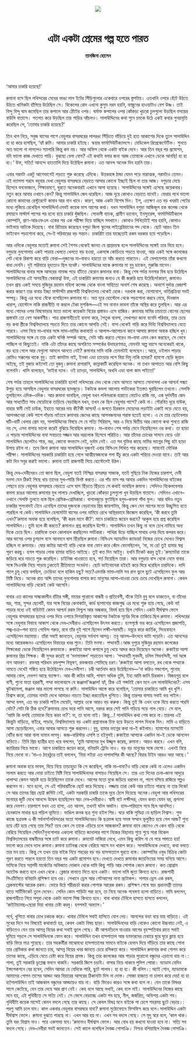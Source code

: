 <div align=center>
<img src=https://images.prothomalo.com/prothomalo-bangla%2F2021-06%2F0be3d9b1-e149-4322-9db9-786af9283960%2FTanjina_Hossain__1_.png?rect=0%2C21%2C4200%2C2205&w=1200&ar=40%3A21&auto=format%2Ccompress&ogImage=true&mode=crop&overlay=&overlay_position=bottom&overlay_width_pct=1 />
<br><br>
<h1>এটা একটা প্রেমের গল্প হতে পারত</h1> 
<h4>তানজিনা হোসেন</h4>
<br><br>
</div>

‘আমার চাকরি হয়েছে!’

রুমানা বসে ছিল লখিন্দরের মেধের ভাঙা লাল ইটের সিঁড়িগুলোর একেবারে ওপরের স্তুপটায়। এতখানি ওপরে হেঁটে উঠতে উঠতে খানিকটা হাঁপিয়ে উঠেছিল সে। বিকেলের রোদ এখনো কুসুম নরম হয়নি, ফাল্গুনের হাওয়াটাও বেশ উষ্ণ। তাই বিন্দু বিন্দু ঘাম জমেছিল তার কপালে আর ঠোঁটের ওপর। ঘর্মাক্ত কপালের ওপর কোঁকড়া খুচরো চুলগুলো উড়ছিল বসন্তের বাউলি বাতাসে। পতপত করে উড়ছিল তার শাড়ির আঁচলও। সালাউদ্দিনের কথা শুনে চমকে উঠে একই কথার পুনরাবৃত্তি করেছিল সে, ‘তোমার চাকরি হয়েছে?’

তিন ধাপ নিচে, সবুজ ঘাসের পাশে বেহুলার বাসরঘরের লালরঙা সিঁড়িতে দাঁড়িয়ে দুই হাত আকাশের দিকে তুলে সালাউদ্দিন হা হা করে হাসছিল, ‘হ্যাঁ রুমি। আমার চাকরি হইছে। স্কয়ার ফার্মাসিউটিক্যালসে। মেডিকেল রিপ্রেজেন্টেটিভ। শুনতে অত ভালো না লাগলেও স্যালারি কিন্তু কম নয়। আর অফিস থেকে একটা বাইক দেবে। আর তিন বছর পর প্রমোশন, যদি ভালো কাজ দেখাতে পারি। বুঝছো বেলা বোস? এই কথাটা বলার জন্য আজ তোমাকে এখানে ডেকে আনছি! হা হা হা।’ উফ, সত্যি! আনন্দে হাততালি দিয়ে উঠেছিল রুমানা। এত আনন্দ অনেক দিন হয়নি তার।

এবার গরমটা একটু আগেভাগেই পড়তে শুরু করেছে এদিকে। উত্তরবঙ্গে ঠান্ডা যেমন পড়ে মারাত্মক, গরমটাও তেমন। এই ভ্যাপসা গরমে বহুবার দেখা বেহুলার বাসরঘরে বেড়াতে আসার কোনো ইচ্ছাই ছিল না তার আজ। বগুড়ার মেয়ে হিসেবে বনভোজনে, শিক্ষাভ্রমণে, ঘুরতে অনেকবারই এখানে আসা হয়েছে। সালাউদ্দিনের সঙ্গেই এসেছে কয়েকবার। নতুন করে আবার ওখানে কেন? কিন্তু সালাউদ্দিন জেদ ধরেছিল। আজ দূরে কোথাও বেড়াতে যাবেই। ফেরার পথে ভালো কোনো কাবাবের রেস্টুরেন্টে কাবাব আর নান খাবে। কারণ, আজ একটা বিশেষ দিন। ইশ্‌, এতক্ষণ এত বড় খবরটা পেটের মধ্যে লুকিয়ে রেখেছিল সালাউদ্দিন!এসবই কয়েক মাস আগের কথা। যখন সালাউদ্দিন বগুড়া আজিজুল হক কলেজ থেকে রসায়নে মাস্টার্স পাসের পর হন্যে হয়ে চাকরি খুঁজছিল। সোনালী ব্যাংক, গ্রামীণ ডানোন, ইনস্যুরেন্স, ফার্মাসিউটিক্যাল কোম্পানি, প্রাণ-আরএফএল একের পর এক পরীক্ষা দিয়ে যাচ্ছিল সবখানে। কোথাও লিখিতটাই পার হয়নি, কোথাও ভাইভায় আটকে দিয়েছে। বাবা রিটায়ার করেছেন বগুড়া জিলা স্কুলের লাইব্রেরিয়ানের পদ থেকে। ছোট আরও তিন ভাইবোন পড়াশোনা করে, সে–ই পরিবারের বড় সন্তান। চাকরিটা তার যাচ্ছেতাই রকম দরকার হয়ে পড়েছিল।

আর ওদিকে বেহুলার মতোই রুমানা সেই শৈশব থেকেই জানত যে প্রাপ্তবয়স্ক হলে সালাউদ্দিনের সঙ্গেই তার বিয়ে হবে। বগুড়ার নুনগোলায় একই পাড়ায় খেলতে খেলতে বড় হওয়া, একসঙ্গে কোচিংয়ে পড়তে যাওয়া, আর একই সঙ্গে কলেজের গেট থেকে রিকশা করে বাড়ি ফেরা—দুজনের মা–বাবাও হয়তো তা আঁচ করতে পারতেন। এই মেলামেশায় তাঁরা কখনো বাধা দেননি। দুই পরিবারে হৃদ্যতাও ছিল যথেষ্ট। সালাউদ্দিনের মাকে রুমানার মা বুবু ডাকেন, মুরুব্বি মানেন। সালাউদ্দিনের বাবার সঙ্গে আসরের নামাজ পড়ে হাঁটতে বেরোন রুমানার বাবা। কিন্তু শেষ পর্যন্ত মনসার বিষ হয়ে উঠেছিল সালাউদ্দিনের এই অসহনীয় বেকারত্ব! উফ, এই চাকরিটা রুমানার জন্যও যে কী জরুরি হয়ে উঠেছিল!কারণ, রুমানাও তখন প্রায় একই সময়ে মুজিবুর রহমান মহিলা কলেজ থেকে বাংলা সাহিত্যে অনার্স শেষ করেছে। অনার্সে দুর্দান্ত রেজাল্ট করার কারণে তার বাবার ইচ্ছা মাস্টার্সটা রাজশাহী বিশ্ববিদ্যালয় থেকেই হোক। দরখাস্ত করা, যোগাযোগ, ভর্তিপ্রক্রিয়া সবই সম্পন্ন। কিন্তু এর মধ্যে বেঁকে বসেছিলেন রুমানার মা। অত দূরে হোস্টেলে থেকে পড়াশোনা করবে মেয়ে, দিনকাল খারাপ, হোস্টেলে নাকি রাজনীতি না করলে টেকা মুশকিল—এই সব নানান ভাবনা তাঁকে অস্থির করে তুলছিল। আর এর মধ্যে গোদের ওপর বিষফোড়ার মতো ভালো কয়েকটা বিয়ের প্রস্তাবও এসে হাজির। রুমানার মামির চাচাতো বোনের ছেলের প্রস্তাবটা তো বেশ আকর্ষণীয়। পাত্র রাজশাহীতেই ব্যবসা করে, পৈতৃক ব্যবসা, লেখাপড়া জানা বনেদি পরিবার, তার চেয়ে বড় কথা স্ত্রীকে বিশ্ববিদ্যালয়ে পড়তে দিতে তার কোনো আপত্তি নেই। বাসা থেকেই গাড়ি করে দিব্যি বিশ্ববিদ্যালয়ে যেতে পারবে। এসব নিয়ে মা–বাবার সঙ্গে মামা–মামির কথাবার্তা ও আলাপ–আলোচনা কানে আসায় রুমানা অবাক হচ্ছিল খুব। সালাউদ্দিনের সঙ্গে যে তার একটা ঘনিষ্ঠ সম্পর্ক আছে, সেটা আঁচ করতে পেরেও মা–বাবা এমন কেন করছেন, সে ভেবে পাচ্ছিল না কিছুতেই। নাকি এটা তাঁদের কাছে অপরিণত সম্পর্কের উদাহরণমাত্র, যেমনটা অল্প বয়সে অনেকেরই থাকে, বড় হয়ে গেলে আর যেগুলো আমলে আনতে নেই? রুমানার মামি নাকি তেমনটাই বলেছেন।: আরে, ওইলান পাড়ার রোমিও সক্কলের থাকে বুবু। তাই কামটাম নাই, ইনকা এডা চ্যাংড়ার লগে বিয়া দিমু নাকি হামরা? হামগো ছেড়ি জুয়ান অইছে, তই বুজায় কইলেই তো বুজবু।রুমানা রাগারাগি, কান্নাকাটি করেছিল অনেক। মা তখন আপাতত আর বেশি কিছু বলেননি। খালি বলেছেন, ‘ভাইবা দ্যাখ। ওই চ্যাংড়া, সালাউদ্দিন, অখনি এডা বালা কাম পাইতে!’

শেষ পর্যন্ত তাহলে সালাউদ্দিনের চাকরিটা হলো! লখিন্দরের মেধ থেকে নেমে আসতে আসতে সোনাগলা এক আশ্চর্য সন্ধ্যা উপুড় হয়ে আসছিল বেহুলার বাসরঘরের ছাদজুড়ে। টকটকে কমলা আলোয় পর্যটকেরা ইতস্তত ঘুরছিলেন তখনো। সেলফি তুলছিলেন এদিক–ওদিক। আর রুমানা ভাবছিল, বেহুলা যখন লখিন্দরকে হারাতে মোটেও রাজি নয়, এক দুর্দমনীয় জেদ আর সাধ্যাতীত সাধ মেয়েটাকে তাড়িয়ে বেড়াচ্ছিল যখন, তখন কে ছিল বেহুলার পাশে? কেউ না। গৌরবিত দূরে যাউক, যাহার স্বামী সেই চাউক, ইহাতে আরের দায় কী?কী আশ্চর্য! এ জগতে চিরকাল মেয়েদের লড়াইটা একাই লড়ে যেতে হয়, আপনজনেরা কেউ পাশে দাঁড়ায় না!তবে রুমানার জেদের কাছে আপনজনদের পরাস্ত হতেই হলো। এ যে তার ছোটবেলার ঘটি–বাটি খেলার প্রেম নয়, সালাউদ্দিনের বিষয়ে সে যে সত্যি সিরিয়াস, আর এ নিয়ে দ্বিতীয় আর কোনো কথা শুনতে রাজি নয় সে, এসব বাসায় ভালো করেই বুঝিয়ে দিয়েছিল রুমানা। মা–বাবাও শেষ পর্যন্ত মেনে নিয়েছিলেন ওর কথা। তা ছাড়া এ পাড়ায় সালাউদ্দিনের বাবা সবচেয়ে সজ্জন আর ভদ্রলোক হিসেবে পরিচিত। আর তাঁদের চোখের সামনে বেড়ে ওঠা সালাউদ্দিন ছেলেটাও শান্ত, ভদ্র, কোনো বদভ্যাস নেই, দুর্নাম নেই। এত সব যুক্তির কাছে মামির ভাগ্নের পিছু হটা ছাড়া উপায় রইল না। তবে কিনা রুমানা আর সালাউদ্দিন দুজনই এবার বিসিএস লিখিত পার করেছে। সামনেই মৌখিক পরীক্ষা। সালাউদ্দিনের সরকারি চাকরিটা হয়ে গেলে আত্মীয়স্বজনকে গলা উঁচু করে একটা পরিচয় দেওয়া যাবে। তাই আর কটা দিন সবুর করাই ভালো। রুমানা তাই রাজশাহী গিয়ে হোস্টেলেই উঠল।

কিন্তু দেব–দেবীদেরও তো জানা ছিল, বেহুলা যতই নিশ্ছিদ্র বাসরঘর সাজাক, যতই গুছিয়ে নিক নিজের চারপাশ, দেবী মনসা যেন ঠিকই পিছে ধায় তাদের সুখ–শান্তি বিনষ্ট করতে। এর পাঁচ মাস পর আবার একদিন সালাউদ্দিনের বাইকের পেছনে চড়ে বেহুলার বাসরঘরে বেড়াতে এসে ঘাস ছিঁড়তে ছিঁড়তে সে কথাই ভাবছিল রুমানা। সেদিনও বিকেলবেলার কমলা রঙের আলোয় রুমানার মুখ লালচে দেখাচ্ছিল, খুচরো কোঁকড়া চুলগুলো খুব উড়ছিল বাতাসে। সেদিনও এখানে–ওখানে সেলফি তুলতে ব্যস্ত ছিল প্রেমিক–প্রেমিকারা। বাগানজুড়ে ফুটেছিল হলুদ–কমলা গাঁদা ফুল। আর যদিও নতুন চাকরির সুসংবাদই টেনে এনেছিল তাদের দুজনকে বেড়ানোর প্রিয় জায়গাটায়, কিন্তু কেন যেন আগের মতো উচ্ছ্বসিত হতে পারছিল না কেউ।সালাউদ্দিন হেলমেটটা ঘাসের ওপর নামিয়ে রেখে অস্থিরভাবে জিজ্ঞেস করেছিল, ‘কী করবে তুমি এখন?’রুমানা অবাক হয়ে বলেছিল, ‘কী করব মানে কী?’: মানে চাকরিতে জয়েন করবে? আকুল হয়ে প্রশ্ন করেছিল সালাউদ্দিন।: তুমি হলে কী করতে? রুমানাও প্রশ্ন করেছিল উল্টো। সালাউদ্দিন তখন কিছু না বলে চোখ নামিয়ে অন্য দিকে চেয়ে ছিল। চারদিকে তখন কোলাহল করছিলেন পর্যটকরা। পাখিরা উড়ে যাচ্ছিল মাথার ওপর দিয়ে কলরব করে। আর ঘাসের ওপর চুপচাপ বসে আনমনে ঘাস ছিঁড়ছিল রুমানা।বিসিএস অ্যাডমিন ক্যাডার! নিজের চোখে দেখেও বিশ্বাস হচ্ছিল না রুমানার। ঘোর কাটার আগেই বাড়ি থেকে বাবা ফোন করে কেঁদে ফেলেছিলেন, ‘মা, মা রে! তুই হামার স্বপ্ন পূরণ করছু। হগল পাড়ার লোক হামার বাড়িত আইছে। তুই কত দিন আইবু। হখনি টিকেট করবু তুই।’রুমমেটরা তাকে জড়িয়ে ধরে নাচতে শুরু করেছিল। চাইনিজ খাওয়াতে হবে, শর্ত দিয়েছিল তারা। আর বগুড়ায় বাস থেকে নেমে বাবার সঙ্গে সিএনজি নিয়ে পাড়ায় ঢুকতেই রীতিমতো সংবর্ধনা। ছোট ভাইবোনেরা হইহই করে ঘিরে ধরেছিল চারদিকে। দাদি গালে চুমু খেয়ে বলছিল, চেংড়িডা বলে হাকিম হছু? সত্য?এমনকি মামা–মামি সব রাগ ভুলে ছুটে এসেছিলেন ফুল আর মিষ্টি নিয়ে। অনেক রাত অব্দি তাদের নুনগোলার বাসায় কত মানুষের আসা–যাওয়া চেয়ে চেয়ে দেখেছিল রুমানা। কেবল সালাউদ্দিনের বাড়ি থেকেই কেউ আসেনি।

বাবার এত কালের সান্ধ্যকালীন হাঁটার সঙ্গী, মায়ের পুরোনো বান্ধবী ও প্রতিবেশী, যাঁকে তিনি বুবু বলে ডাকতেন, বা তাঁদের ভদ্র, শান্ত, সুন্দর ছেলেটি, যার সঙ্গে বিয়ের কেনাকাটা, কার্ড ছাপানোর কাজশুদ্ধ এর মধ্যে শুরু হয়ে গেছে, কেউ না! পাড়ার মধ্যে ওই বাড়িটাই কেমন আশ্চর্য রকম নিশ্চুপ আর অন্ধকার, বিমর্ষ হয়ে ছিল সেদিন।একটা দীর্ঘশ্বাস ফেলে বেহুলার বাসরঘরের ছাদের ওপর দিয়ে ওপারে দিগন্তবিস্তৃত আকাশের টকটকে সূর্যের দিকে তাকিয়ে ছিল রুমানা। লখিন্দরের সঙ্গে বেহুলার বিবাহে আকাশ থেকে দেব–দেবীরাও এসেছিলেন উৎসব করতে। হংসপৃষ্ঠে ভর করে এসেছিলেন প্রজাপতি, শঙ্খ–চক্র–গদা হাতে গোবিন্দ গরুড়, রথে তাঁর দুই পাশে ছিলেন লক্ষী–সরস্বতী। ময়ূরে করে কার্তিক, সিংহবাহনে এসেছিলেন মহামায়া। তাঁরা সবাই জানতেন, বেহুলার সর্বনাশ আসন্ন। তবু আনন্দ–উৎসবে ভাটা পড়েনি। এত আনন্দের মধ্যে আরেকজনও এসেছিলেন বিবাহের খবর শুনে। তিনি মনসা। পদ্মাবতী।আজ দুপুরে মুজিবুর রহমান কলেজের শিক্ষকেরা ডেকে নিয়েছিলেন রুমানাকে। রুকাইয়া আপা কপালে চুমু খেয়ে আদর করে দিয়েছেন অনেক। রুকাইয়া আপা রুমানার প্রিয় শিক্ষক। কী সুন্দর করেই না ‘মনসামঙ্গল’ পড়াতেন আপা। ‘পদ্মাবতী সুবদনী, চলিল শিবনন্দিনী, সর্ব অঙ্গে নাগ আভরণ। রক্তবস্ত্র পরিধান রক্তপুষ্প বিভূষণ, রক্তজবায় শোভিছে চরণ।’রুকাইয়া আপা বলতেন, রথ থেকে পদ্মাকে নামতে দেখেই শঙ্কিত হয়ে উঠেছিলেন দেব–দেবীগণ। চণ্ডী আর্তনাদ করে উঠেছিলেন—‘না করিও গন্ডগোল, শুনোহ আমার বোল, দেবগণ আছে যতক্ষণ। আর কী কহিব আমি, পাষাণ অধিক তুমি, ইহা আমি জানি চিরকাল। বিজয়গুপ্ত বলে বাণী, শুনো মাতা হররাণী, পদ্মা ভালোবাসে যে জঞ্জাল!’জঞ্জাল! হ্যাঁ, ঠিক এই শব্দটাই কেন মনে এল সালাউদ্দিনের?: এসব ঝুটঝামেলা, জঞ্জাল আর ভালো লাগছে না রুমি। সালাউদ্দিন আস্তে করে বলেছিল, ‘তোমার চাকরিতে আমি খুব খুশি। বিশ্বাস করো, তোমার নামটা দেখে আমারও নাচতে ইচ্ছা করতেছিল খুশিতে। কিন্তু তারপর বাসায় সবাই ভয় পাইল। আম্মা বলল, এত বড় চাকরি পাইল মেয়েটা, আল্লাহ ওকে আরও বড় করুক। কিন্তু তুই কি এখন ওকে বিয়ে করতে পারবি বেটা? সেটা কি ঠিক হবে?’রুমানার চোখ ভরে পানি আসে, দরদর করে সেই পানি গড়িয়ে পড়ে গাল বেয়ে। সে বলে, ‘আমি কি বলছি তোমাকে বিয়ে করব না?’: না, তা বলো নাই। কিন্তু...! সালাউদ্দিন কথা শেষ করে না।তারপর এই কিন্তুটা বাড়িতে, বাইরে, পাড়ায়, বিশ্ববিদ্যালয়ে বড় একটা প্রশ্নবোধক চিহ্ন হয়ে উড়তে লাগল দিনকে দিন। মামি এ বাড়িতে আসা ছেড়েছিলেন, এবার আবার আসতে শুরু করলেন।: বুবু, হামার ভাগ্নের কথা না–ই কইলাম। হামাগোর ম্যাসটেট বেটির জন্য আরা বালা দামান লাগবু। জজ–বারিস্টার এসপি ত হইবুলই।রুকাইয়া আপাকে একদিন মা–ই ডেকে আনলেন বাড়িতে। তিনি প্রিয় ছাত্রীর হাত ধরে বললেন, ‘তুমি আমাদের মুখ উজ্জ্বল করেছ, রুমানা। আরও করবে। এখন বলি, ক্যারিয়ার নিয়ে ভাবো। আগে চাকরিতে জয়েন করো, বনিয়াদি ট্রেনিং নাও। বড় বড় মানুষের সঙ্গে মেশো। এখনই বিয়ে নিয়ে ভেবো না।’মা–ও ঠারেঠুরে তাই বললেন, ‘বিয়া লইয়া এত দাপাদাপির কী আছে? বিয়ার টাইম আরও অয়া আছে।’

রুমানা অবাক হয়ে ভাবল, বিয়ে নিয়ে তাড়াহুড়া কি সে করেছিল, নাকি মা–বাবা?ও বাড়ি থেকে কেউ না এলেও একদিন সালাম করতে আর দোয়া চাইতে মিষ্টি নিয়ে সালাউদ্দিনদের বাসায়ও গিয়েছিল সে। তার এত দিনের চেনা–জানা আদুরে খালাম্মা কেমন আড়ষ্ট হয়ে উঠেছিলেন তাকে দেখে। আগের মতো বুকে জড়িয়ে ধরলেন না, পাশে বসিয়ে রাজ্যির গল্পও করলেন না। মনে হলো, সে এই পরিবারটিকে ছোট করে দিয়েছে। লজ্জায় তারা কেউ আর চাইতে পারছে না তার দিকে! সে আর তাদের প্রিয় ছোট্ট রুমিটা নেই, একটা সরকারি চাকরি তাকে দূরে ঠেলে দিয়েছে অনেক।বেহুলা আর লখিন্দরের মনোহর জুটি দেখে আনন্দে উদ্বেল হয়েছিলেন স্বয়ং দেব–দেবীরাও। স্বামী বটে লক্ষীন্দর, যেমন কন্যা যেমন বর, প্রশংসা করে দেবগণ।চারপাশে যখন এত হাস্য, এত আনন্দ, তখনই ঘটল অঘটন। হাস–পরিহাসে সবে ছিল আনন্দিত। হেনকালে মাথার ছত্র পড়িল ভূমিতে। ভাঙিল কনক ছত্র শুন্য হইল শির। ঘরে থাকি সুমিত্রা যে ছাড়িল নিশ্বাস। শুভ কাজে ছত্রভঙ্গ এ কী সর্বনাশ!লখিন্দরের মতো সালাউদ্দিনেরও কি ছত্রভঙ্গ হয়ে সমস্ত সম্মান ভূলুণ্ঠিত হয়ে গেল আজ? শুন্য হয়ে হেঁট হয়ে গেছে তার শির? তবে কেন সে তাকে এড়িয়ে চলে আজকাল? রুমানা যাবে জেনেও সে কেন বাড়ি থেকে বেরিয়ে গিয়েছিল সেদিন?নুনগোলার একতলা বাড়িতে জানালার পাশে নিজের বিছানায় শুয়ে শুয়ে সারা বিকেল বিশ্ববিদ্যালয়ের বান্ধবীদের সঙ্গে চ্যাট করে রুমানা। রুমমেট নাজিয়া লেখে, এমন কিছু করিস না যে পরে পস্তাতে হয়! ভালো করে ভেবে দ্যাখ রুমানা।রুমানা চ্যাটবক্স থেকে বেরিয়ে আসে মন খারাপ করে। সালাউদ্দিনকে দেখতে, কথা বলতে তার মন চায়। কিন্তু সে তখন তার বাইক নিয়ে শহরের বড় বড় হাসপাতালে ঘুরতে ব্যস্ত। কোম্পানির ওষুধ বিক্রির কোটা পূরণ করতে পারলে হয়তো তিন বছর পর একটা প্রমোশন হবে।দেখতে দেখতে রুমানার জয়েনিংয়ের সময় ঘনিয়ে আসে। মামিকে নিয়ে সপ্তপদী মার্কেটের অভিজাত দোকান থেকে দামি কিছু শাড়ি আর পোশাক কেনে রুমানা। কত প্রোগ্রাম অ্যাটেন্ড করতে হবে এখন থেকে। ব্লেজার বানাতে দিতে হবে একটা। ভালো দামি জুতা কিনতে হবে। রাজশাহী পিএটিসিতে বনিয়াদি প্রশিক্ষণ হবে ওর। সেখানে ড্রেস আর গেটআপের নানা প্রটোকল। সাপার ড্রেস এক রকম, ব্রেকফাস্টের আরেক রকম। ভোরে উঠে শরীরচর্চা করার পোশাক আরেক রকম। প্রশিক্ষণ শেষে স্বয়ং প্রধানমন্ত্রী তাদের হাতে সার্টিফিকেট তুলে দেবেন। সেদিন কোন শাড়িটা পরা হবে, তা নিয়ে অনেক গবেষণা হলো বাড়িতে। মামি বললেন, রাজশাহীতে গিয়ে সপুরা থেকে একটা ভালো সিল্ক কিনতে হবে। বাবা খাবার টেবিলে হাসতে হাসতে বললেন, ‘কাইটাচামছ–ছোরা দিয়া খাবার চেষ্টা করবু। হগগলই অভ্যাস।’

গর্বে, খুশিতে বাবার চোখ চকচক করে। খাবার টেবিলে সবাই হাসিতে যোগ দেয়। আনন্দের বন্যা বয়ে যায় বাড়িতে। এই সুখের দিনে সব বিষয়েই কথাবার্তা হয়, কেবল একটা বিষয় ছাড়া। সালাউদ্দিনদের বাড়ি থেকেও কোনো উচ্চবাচ্য নেই, এ বাড়িতেও যেন তার আসন্ন বিয়ের কথা সবাই ভুলে গেছে। কী আশ্চর্য!চলে যাওয়ার আগের বৃহস্পতিবার রাতে সবাই ঘুমিয়ে পড়লে সে সালাউদ্দিনকে ফোন করে। সালাউদ্দিন তখন হাসপাতাল আর ডাক্তারদের চেম্বারে ঘুরে ঘুরে ক্লান্ত হয়ে বাড়ি ফিরে মাত্র শুয়েছে। তার সহকর্মীরা মাঝেমধ্যে হাসপাতালের সামনে বাইকে হেলান দিয়ে দাঁড়িয়ে তার কাছে শোনা তার প্রেমিকার কথা জানতে চায়, আসন্ন বিয়ের খবর জানতে চেয়ে রসিকতা করে। সালাউদ্দিন রুমানার কথা গোপন করে তাদের কাছে, এড়িয়ে যেতে চেষ্টা করে বিয়ের প্রসঙ্গ। কিন্তু তার কলেজের আর পাড়ার পুরোনো বন্ধুদের এড়ানো যায় না।: শালা, তুই সরকারি ডুপ্লেক্স ভবনে থাকবি। সরকারি জিপে চড়বি। বাসার নিচে থাকবে পুলিশ পাোরা। ম্যাডাম যেদিন ইন্সপেকশনে বের হবেন, সেদিন আমরা যে যেদিকে পারি, ছুটে পালাব। হা হা হা। কী বলিস।: অ্যাই শোন, ম্যাডামকে আমাদের গোপন তাসের আড্ডা আর বিয়ারের আসরের ঠিকানাটা দিস না দোস্ত। সোজা হাজতে না চালান করে দেয়! হা হা হা!সালাউদ্দিন তাই আজকাল বন্ধুদের আড্ডায়ও যায় না। বাড়ি ফিরেও কারও সঙ্গে কথা বলে না। যেন তাকে বিষধর সাপে কেটেছে, যেন তার দেহে আর প্রাণ নেই। কেহ বলে আছে লখাই, কেহ বলে নাই। সালাউদ্দিনের নিজের কাছে মনে হয়, এই পৃথিবীতে সে সত্যি নেই। সে ভেসে বেড়াচ্ছে একটা শব হয়ে, নীল, জর্জরিত, অভিশপ্ত একটা শব। পৃথিবীটা কয়েক মাসেই কেমন বদলে গেছে তার কাছে। সে কেবল বিষণ্ন মনে বাইকে পা চেপে শহরময় ছুটে বেড়ায়।: পরশু আমি চলে যাব। কাল একবার বেহুলার বাসরঘরে যাবা? রুমানা মুঠোফোনে ফিসফিস করে বলে।সালাউদ্দিন একটা দীর্ঘশ্বাস ফেলে। রুমানা বুঝতে পারছে না। এখন আর হয় না। এখন সব বদলে গেছে। সে মৃদু স্বরে বলে, ‘কাল থাক। তুমি বরং বিশ্রাম নাও। পরে একসময় যাব।’রুমানাও দীর্ঘশ্বাস ফেলে। আর বোধ হয় কখনো যাওয়া হবে না। সত্যি সব বদলে গেছে। দেব–দেবীরা সবই জানতেন। সেই কালে বলেছিল দৈবজ্ঞ গোসাঞি। নিশ্চয় বলিয়াছিল দৈবজ্ঞ গোসাঞি।

